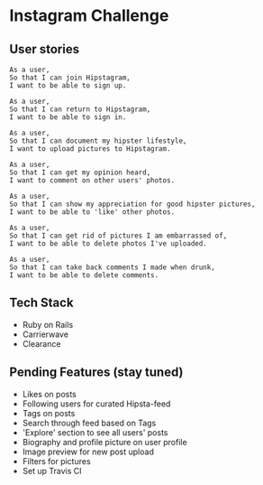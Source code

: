 Instagram Challenge
===================

## User stories

```
As a user,
So that I can join Hipstagram,
I want to be able to sign up.

As a user,
So that I can return to Hipstagram,
I want to be able to sign in.

As a user,
So that I can document my hipster lifestyle,
I want to upload pictures to Hipstagram.

As a user,
So that I can get my opinion heard,
I want to comment on other users' photos.

As a user,
So that I can show my appreciation for good hipster pictures,
I want to be able to 'like' other photos.

As a user,
So that I can get rid of pictures I am embarrassed of,
I want to be able to delete photos I've uploaded.

As a user,
So that I can take back comments I made when drunk,
I want to be able to delete comments.

```

## Tech Stack
* Ruby on Rails
* Carrierwave
* Clearance

## Pending Features (stay tuned)
* Likes on posts
* Following users for curated Hipsta-feed
* Tags on posts
* Search through feed based on Tags
* 'Explore' section to see all users' posts
* Biography and profile picture on user profile
* Image preview for new post upload
* Filters for pictures
* Set up Travis CI
